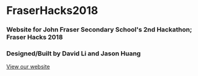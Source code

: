 # FraserHacks2018

### Website for John Fraser Secondary School's 2nd Hackathon; Fraser Hacks 2018
### Designed/Built by David Li and Jason Huang
[View our website](https://davidli3100.github.io/FraserHacks2018/)
